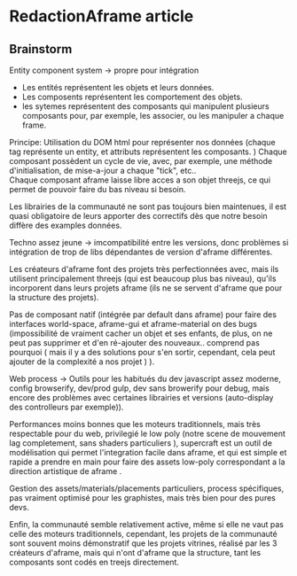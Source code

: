 # RedactionAframe article


## Brainstorm
Entity component system -> propre pour intégration  
- Les entités représentent les objets et leurs données.
- Les composents représentent les comportement des objets.  
- les sytemes représentent des composants qui manipulent plusieurs composants pour, par exemple, les associer, ou les manipuler a chaque frame.   

Principe:
Utilisation du DOM html pour représenter nos données (chaque tag représente un entity, et attributs représentent les composants. )
Chaque composant possèdent un cycle de vie, avec, par exemple, une méthode d'initialisation, de mise-a-jour a chaque "tick", etc..  
Chaque composant aframe laisse libre acces a son objet threejs, ce qui permet de pouvoir faire du bas niveau si besoin.

Les librairies de la communauté ne sont pas toujours bien maintenues, il est quasi obligatoire de leurs apporter des correctifs dès que notre besoin diffère des examples données.  

Techno assez jeune -> imcompatibilité entre les versions, donc problèmes si intégration de trop de libs dépendantes de version d'aframe différentes.  

Les créateurs d'aframe font des projets très perfectionnées avec, mais ils utilisent principalement threejs (qui est beaucoup plus bas niveau), qu'ils incorporent dans leurs projets aframe (ils ne se servent d'aframe que pour la structure des projets).  

Pas de composant natif (intégrée par default dans aframe) pour faire des interfaces world-space, aframe-gui et aframe-material on des bugs (impossibilité de vraiment cacher un objet et ses enfants, de plus, on ne peut pas supprimer et d'en ré-ajouter des nouveaux.. comprend pas pourquoi ( mais il y a des solutions pour s'en sortir, cependant, cela peut ajouter de la complexité a nos projet ) ).  

Web process -> Outils pour les habitués du dev javascript assez moderne, config browserify, dev/prod gulp, dev sans browerify pour debug, mais encore des problèmes avec certaines librairies et versions (auto-display des controlleurs par exemple)).

Performances moins bonnes que les moteurs traditionnels, mais très respectable pour du web, privilegié le low poly (notre scene de mouvement lag completement, sans shaders particuliers ), supercraft est un outil de modélisation qui permet l'integration facile  dans aframe, et qui est simple et rapide a prendre en main pour faire des assets low-poly correspondant a la direction artistique de aframe .  

Gestion des assets/materials/placements particuliers, process spécifiques, pas vraiment optimisé pour les graphistes, mais très bien pour des pures devs.  

Enfin, la communauté semble relativement active, même si elle ne vaut pas celle des moteurs traditionnels, cependant, les projets de la communauté sont souvent moins démonstratif que les projets vitrines, réalisé par les 3 créateurs d'aframe, mais qui n'ont d'aframe que la structure, tant les composants sont codés en treejs directement.  

